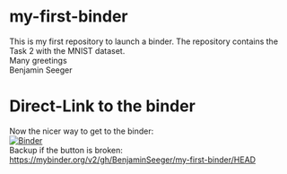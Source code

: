 # my-first-binder
This is my first repository to launch a binder. The repository contains the Task 2 with the MNIST dataset.  
Many greetings  
Benjamin Seeger

# Direct-Link to the binder
Now the nicer way to get to the binder:  
[![Binder](https://mybinder.org/badge_logo.svg)](https://mybinder.org/v2/gh/BenjaminSeeger/my-first-binder/HEAD)  
Backup if the button is broken: https://mybinder.org/v2/gh/BenjaminSeeger/my-first-binder/HEAD

